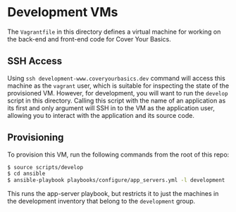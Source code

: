 # Development VMs

The `Vagrantfile` in this directory defines a virtual machine for working on
the back-end and front-end code for Cover Your Basics.

## SSH Access

Using `ssh development-www.coveryourbasics.dev` command will access this machine
as the `vagrant` user, which is suitable for inspecting the state of the
provisioned VM.  However, for development, you will want to run the `develop`
script in this directory.  Calling this script with the name of an application
as its first and only argument will SSH in to the VM as the application user,
allowing you to interact with the application and its source code.

## Provisioning

To provision this VM, run the following commands from the root of this repo:

```sh
$ source scripts/develop
$ cd ansible
$ ansible-playbook playbooks/configure/app_servers.yml -l development
```

This runs the app-server playbook, but restricts it to just the machines in the
development inventory that belong to the `development` group.
